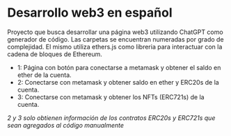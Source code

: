 # Desarrollo web3 en español

Proyecto que busca desarrollar una página web3 utilizando ChatGPT como generador de código. Las carpetas se encuentran numeradas por grado de complejidad. El mismo utiliza ethers.js como libreria para interactuar con la cadena de bloques de Ethereum.

- 1: Página con botón para conectarse a metamask y obtener el saldo en ether de la cuenta.
- 2: Conectarse con metamask y obtener saldo en ether y ERC20s de la cuenta.
- 3: Conectarse con metamask y obtener los NFTs (ERC721s) de la cuenta.

*2 y 3 solo obtienen información de los contratos ERC20s y ERC721s que sean agregados al código manualmente*

